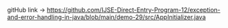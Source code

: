 gitHub link -> https://github.com/IJSE-Direct-Entry-Program-12/exception-and-error-handling-in-java/blob/main/demo-29/src/AppInitializer.java

